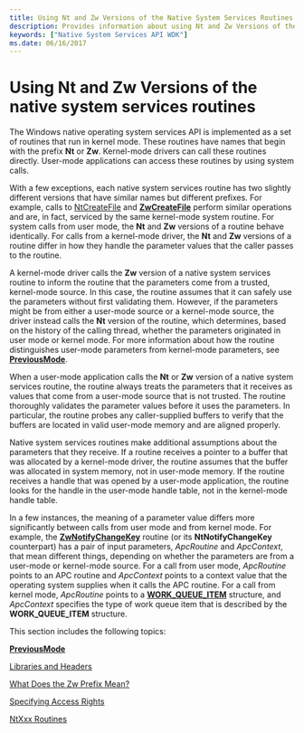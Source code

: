 ```yaml
---
title: Using Nt and Zw Versions of the Native System Services Routines
description: Provides information about using Nt and Zw Versions of the native system services routines.
keywords: ["Native System Services API WDK"]
ms.date: 06/16/2017
---
```


# Using Nt and Zw Versions of the native system services routines

The Windows native operating system services API is implemented as a set of routines that run in kernel mode. These routines have names that begin with the prefix **Nt** or **Zw**. Kernel-mode drivers can call these routines directly. User-mode applications can access these routines by using system calls.

With a few exceptions, each native system services routine has two slightly different versions that have similar names but different prefixes. For example, calls to [NtCreateFile](/windows/win32/api/winternl/nf-winternl-ntcreatefile) and [**ZwCreateFile**](/windows-hardware/drivers/ddi/wdm/nf-wdm-zwcreatefile) perform similar operations and are, in fact, serviced by the same kernel-mode system routine. For system calls from user mode, the **Nt** and **Zw** versions of a routine behave identically. For calls from a kernel-mode driver, the **Nt** and **Zw** versions of a routine differ in how they handle the parameter values that the caller passes to the routine.

A kernel-mode driver calls the **Zw** version of a native system services routine to inform the routine that the parameters come from a trusted, kernel-mode source. In this case, the routine assumes that it can safely use the parameters without first validating them. However, if the parameters might be from either a user-mode source or a kernel-mode source, the driver instead calls the **Nt** version of the routine, which determines, based on the history of the calling thread, whether the parameters originated in user mode or kernel mode. For more information about how the routine distinguishes user-mode parameters from kernel-mode parameters, see [**PreviousMode**](previousmode.md).

When a user-mode application calls the **Nt** or **Zw** version of a native system services routine, the routine always treats the parameters that it receives as values that come from a user-mode source that is not trusted. The routine thoroughly validates the parameter values before it uses the parameters. In particular, the routine probes any caller-supplied buffers to verify that the buffers are located in valid user-mode memory and are aligned properly.

Native system services routines make additional assumptions about the parameters that they receive. If a routine receives a pointer to a buffer that was allocated by a kernel-mode driver, the routine assumes that the buffer was allocated in system memory, not in user-mode memory. If the routine receives a handle that was opened by a user-mode application, the routine looks for the handle in the user-mode handle table, not in the kernel-mode handle table.

In a few instances, the meaning of a parameter value differs more significantly between calls from user mode and from kernel mode. For example, the [**ZwNotifyChangeKey**](/windows-hardware/drivers/ddi/ntifs/nf-ntifs-zwnotifychangekey) routine (or its **NtNotifyChangeKey** counterpart) has a pair of input parameters, *ApcRoutine* and *ApcContext*, that mean different things, depending on whether the parameters are from a user-mode or kernel-mode source. For a call from user mode, *ApcRoutine* points to an APC routine and *ApcContext* points to a context value that the operating system supplies when it calls the APC routine. For a call from kernel mode, *ApcRoutine* points to a [**WORK_QUEUE_ITEM**](/windows-hardware/drivers/ddi/wdm/ns-wdm-_work_queue_item) structure, and *ApcContext* specifies the type of work queue item that is described by the **WORK_QUEUE_ITEM** structure.

This section includes the following topics:

[**PreviousMode**](previousmode.md)

[Libraries and Headers](libraries-and-headers.md)

[What Does the Zw Prefix Mean?](what-does-the-zw-prefix-mean-.md)

[Specifying Access Rights](access-mask.md)

[NtXxx Routines](ntxxx-routines.md)
